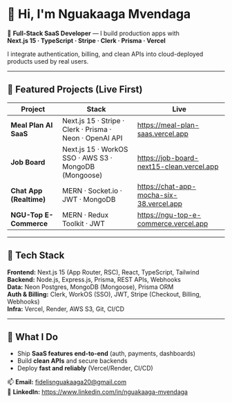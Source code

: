 # 👋 Hi, I'm Nguakaaga Mvendaga

🚀 **Full-Stack SaaS Developer** — I build production apps with  
**Next.js 15 · TypeScript · Stripe · Clerk · Prisma · Vercel**

I integrate authentication, billing, and clean APIs into cloud-deployed products used by real users.

---

## 🔹 Featured Projects (Live First)
| Project | Stack | Live |
|---|---|---|
| **Meal Plan AI SaaS** | Next.js 15 · Stripe · Clerk · Prisma · Neon · OpenAI API | https://meal-plan-saas.vercel.app |
| **Job Board** | Next.js 15 · WorkOS SSO · AWS S3 · MongoDB (Mongoose) | https://job-board-next15-clean.vercel.app |
| **Chat App (Realtime)** | MERN · Socket.io · JWT · MongoDB | https://chat-app-mocha-six-38.vercel.app |
| **NGU-Top E-Commerce** | MERN · Redux Toolkit · JWT | https://ngu-top-e-commerce.vercel.app |

---

## 🧰 Tech Stack
**Frontend:** Next.js 15 (App Router, RSC), React, TypeScript, Tailwind  
**Backend:** Node.js, Express.js, Prisma, REST APIs, Webhooks  
**Data:** Neon Postgres, MongoDB (Mongoose), Prisma ORM  
**Auth & Billing:** Clerk, WorkOS (SSO), JWT, Stripe (Checkout, Billing, Webhooks)  
**Infra:** Vercel, Render, AWS S3, Git, CI/CD

---

## 🎯 What I Do
- Ship **SaaS features end-to-end** (auth, payments, dashboards)
- Build **clean APIs** and secure backends
- Deploy **fast and reliably** (Vercel/Render, CI/CD)

📫 **Email:** fidelisnguakaaga20@gmail.com  
🔗 **LinkedIn:** https://www.linkedin.com/in/nguakaaga-mvendaga
